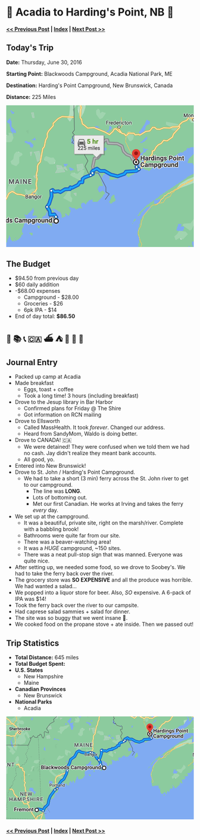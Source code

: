 
# 🌲 Acadia to Harding's Point, NB 🦫

#### [<< Previous Post](06-29.md) | [Index](../README.md) | [Next Post >>](07-01.md)

## Today's Trip

**Date:** Thursday, June 30, 2016

**Starting Point:** Blackwoods Campground, Acadia National Park, ME

**Destination:** Harding's Point Campground, New Brunswick, Canada

**Distance:** 225 Miles

![map of acadia to harding's point](maps/06-30.png "day map")

## The Budget

* $94.50 from previous day
* $60 daily addition
* -$68.00 expenses
  * Campground - $28.00
  * Groceries - $26
  * 6pk IPA - $14
* End of day total: **$86.50**

## 🍳 📚 📞 🇨🇦 ⛴ ⛺ 🦫️ 🛒 🥗

## Journal Entry

* Packed up camp at Acadia
* Made breakfast
  * Eggs, toast + coffee
  * Took a long time! 3 hours (including breakfast)
* Drove to the Jesup library in Bar Harbor
  * Confirmed plans for Friday @ The Shire
  * Got information on RCN mailing
* Drove to Ellsworth
  * Called MassHealth. It took *forever*.  Changed our address.
  * Heard from SandyMom, Waldo is doing better.
* Drove to CANADA! 🇨🇦
  * We were detained! They were confused when we told them we had no cash. Jay didn't realize they meant bank accounts.
  * All good, yo.
* Entered into New Brunswick!
* Drove to St. John / Harding's Point Campground.
  * We had to take a short (3 min) ferry across the St. John river to get to our campground.
    * The line was **LONG**.
    * Lots of bottoming out.
    * Met our first Canadian. He works at Irving and takes the ferry *every* day.
* We set up at the campground.
  * It was a beautiful, private site, right on the marsh/river. Complete with a babbling brook!
  * Bathrooms were quite far from our site.
  * There was a beaver-watching area!
  * It was a *HUGE* campground, ~150 sites.
  * There was a neat pull-stop sign that was manned. Everyone was quite nice.
* After setting up, we needed some food, so we drove to Soobey's. We had to take the ferry back over the river.
* The grocery store was **SO EXPENSIVE** and all the produce was horrible. We had wanted a salad...
* We popped into a liquor store for beer. Also, *SO* expensive. A 6-pack of IPA was $14!
* Took the ferry back over the river to our campsite.
* Had caprese salad sammies + salad for dinner.
* The site was so buggy that we went insane 🤪.
* We cooked food on the propane stove + ate inside. Then we passed out!

## Trip Statistics

* **Total Distance:** 645 miles
* **Total Budget Spent:**
* **U.S. States**
  * New Hampshire
  * Maine
* **Canadian Provinces**
  * New Brunswick
* **National Parks**
  * Acadia

![total trip from fremont to harding's point](maps/totals/06-30-total.png "total trip map")

#### [<< Previous Post](06-29.md) | [Index](../README.md) | [Next Post >>](07-01.md)
